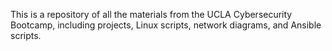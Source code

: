 This is a repository of all the materials from the UCLA Cybersecurity Bootcamp, including projects, Linux scripts, network diagrams, and Ansible scripts. 
